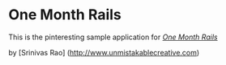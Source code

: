 # One Month Rails

This is the pinteresting sample application for
[*One Month Rails*](http://onemonthrails.com)

by [Srinivas Rao] (http://www.unmistakablecreative.com)
